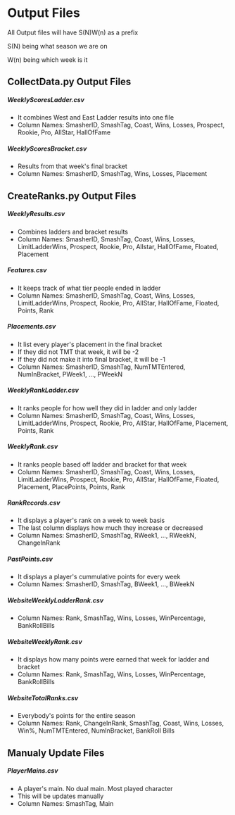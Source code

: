 # Output Files
All Output files will have S(N)W(n) as a prefix

S(N) being what season we are on

W(n) being which week is it

## CollectData.py Output Files
##### WeeklyScoresLadder.csv
- It combines West and East Ladder results into one file
- Column Names: SmasherID, SmashTag, Coast, Wins, Losses, Prospect, Rookie, Pro, AllStar, HallOfFame
		
##### WeeklyScoresBracket.csv
- Results from that week's final bracket
- Column Names: SmasherID, SmashTag, Wins, Losses, Placement
		


## CreateRanks.py Output Files
##### WeeklyResults.csv
- Combines ladders and bracket results
- Column Names: SmasherID, SmashTag, Coast, Wins, Losses, LimitLadderWins, Prospect, Rookie, Pro, Allstar, HallOfFame, Floated, Placement
 
##### Features.csv
- It keeps track of what tier people ended in ladder
- Column Names: SmasherID, SmashTag, Coast, Wins, Losses, LimitLadderWins, Prospect, Rookie, Pro, AllStar, HallOfFame, Floated, Points, Rank

##### Placements.csv
- It list every player's placement in the final bracket
- If they did not TMT that week, it will be -2
- If they did not make it into final bracket, it will be -1
- Column Names: SmasherID, SmashTag, NumTMTEntered, NumInBracket, PWeek1, ..., PWeekN

##### WeeklyRankLadder.csv
- It ranks people for how well they did in ladder and only ladder
- Column Names: SmasherID, SmashTag, Coast, Wins, Losses, LimitLadderWins, Prospect, Rookie, Pro, AllStar, HallOfFame, Placement, Points, Rank

##### WeeklyRank.csv
- It ranks people based off ladder and bracket for that week
- Column Names: SmasherID, SmashTag, Coast, Wins, Losses, LimitLadderWins, Prospect, Rookie, Pro, AllStar, HallOfFame, Floated, Placement, PlacePoints, Points, Rank

##### RankRecords.csv
- It displays a player's rank on a week to week basis
- The last column displays how much they increase or decreased
- Column Names: SmasherID, SmashTag, RWeek1, ..., RWeekN, ChangeInRank

##### PastPoints.csv
- It displays a player's cummulative points for every week
- Column Names: SmasherID, SmashTag, BWeek1, ..., BWeekN
  
##### WebsiteWeeklyLadderRank.csv
- Column Names: Rank, SmashTag, Wins, Losses, WinPercentage, BankRollBills
  
##### WebsiteWeeklyRank.csv
- It displays how many points were earned that week for ladder and bracket
- Column Names: Rank, SmashTag, Wins, Losses, WinPercentage, BankRollBills

##### WebsiteTotalRanks.csv
- Everybody's points for the entire season
- Column Names: Rank, ChangeInRank, SmashTag, Coast, Wins, Losses, Win%, NumTMTEntered, NumInBracket, BankRoll Bills


## Manualy Update Files
##### PlayerMains.csv
- A player's main. No dual main. Most played character
- This will be updates manually
- Column Names: SmashTag, Main
  
